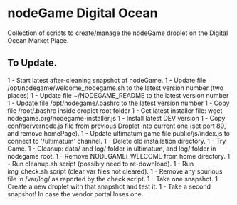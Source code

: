 # nodeGame Digital Ocean

Collection of scripts to create/manage the nodeGame droplet on the
Digital Ocean Market Place.

## To Update.

1 - Start latest after-cleaning snapshot of nodeGame.
1 - Update file /opt/nodegame/welcome\_nodegame.sh to the latest version number (two places)
1 - Update file ~/NODEGAME\_README to the latest version number
1 - Update file /opt/nodegame/.bashrc to the latest version number
1 - Copy file /root/.bashrc inside droplet root folder
1 - Get latest installer file: wget nodegame.org/nodegame-installer.js
1 - Install latest DEV version
1 - Copy conf/servernode.js file from previous Droplet into current
one (set port 80, and remove homePage).
1 - Update ultimatum game file public/js/index.js to connect to
'/ultimatum' channel.
1 - Delete old installation directory.
1 - Try Game.
1 - Cleanup: data/ and log/ folder in ultimatum, and log/ folder in
nodegame root.
1 - Remove NODEGAMEi\_WELCOME from home directory.
1 - Run cleanup.sh script (possibly need to re-download).
1 - Run img\_check.sh script (clear var files not cleared).
1 - Remove any spurious file in /var/log/ as reported by the check script.
1 - Take one snapshot. 
1 - Create a new droplet with that snapshot and test it.
1 - Take a second snapshot! In case the vendor portal loses one.
